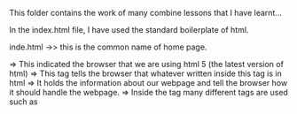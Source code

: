 This folder contains the work of many combine lessons that I have learnt...

In the index.html file, I have used the standard boilerplate of html.

inde.html ->> this is the common name of home page.

<!DOCTYPE html> => This indicated the browser that we are using html 5 (the latest version of html)

<html> => This tag tells the browser that whatever written inside this tag is in html

<head> => It holds the information about our webpage and tell the browser how it should handle the webpage.
=> Inside the <head> tag many different tags are used such as <title>, <meta>.
=> The <title> tag is used to give title to our webpage.
=> The <meta> tag is very important and useful in our html document as it effect the search results.
=> There are many attributes we can use inside meta tag.
=> Here I am using <meta charset="utf-8">, which means that it is telling my browser that all the text written inside
my html document is utf-8 encoded. The utf-8 is latest encoder and the reason why we should use this is, that it includes
all the international symbols or the symbols present in the Unicode character set.
=> Let's say we want to use a special symbol or an emoji in our webpage or in title tag, if we don't mention that meta data it may happen that our browser is unable to encode that special character or emoji and show a random symbol. But if we include meta data, this type of problem can be overcome.

So, at this time I am changing my code editor from Atom to VSCODE.
My first commit and push from VSCODE after a hell lot of fix from linux system.

So after a hell lot of search on internet about how to sign in github in Atom in debian, I go through
some of the documentation of ssh key generation on github webpage and fixed this on myself. So, again I am
in Atom and but the OS is debian.


Created a new repo on github to host my very first webpage purely based on just html. I know it looks ugly
but hey! this is just starting right. the next lesson I am going to learn is CSS. See you after learning that.
